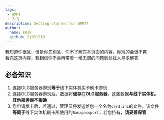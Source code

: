 ```yaml
---
tags: 
 - WMMT
 - 入门
description: Getting started for WMMT!
author:
  name: kKsk
  github: Zj031210
---
```


我知道你很急，但是你先别急，你不了解完本页面的内容，你玩的会很不爽  
看完这页内容，我相信你不会再带着一堆无谓的问题到处找人寻求解答

## 必备知识

1. 连接OLG服务器游玩**等于**线下实体机买卡刷卡游玩
2. 连接OLG服务器游玩后，数据将**储存**在**OLG服务器**，这些数据**与线下实体机、其他服务器不相通**
3. 您申请发卡后，若通过，管理员将发送给您一个名为`card.ini`的文件，该文件**等同于**线下实体机刷卡所使用的`Banapassport`，若您持有，**请妥善保管**


